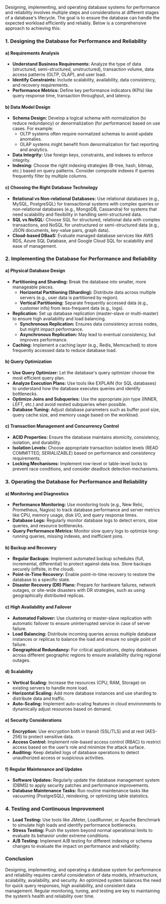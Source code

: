 Designing, implementing, and operating database systems for performance and reliability involves multiple steps and considerations at different stages of a database's lifecycle. The goal is to ensure the database can handle the expected workload efficiently and reliably. Below is a comprehensive approach to achieving this:

### 1. **Designing the Database for Performance and Reliability**

#### a) **Requirements Analysis**
   - **Understand Business Requirements:** Analyze the type of data (structured, semi-structured, unstructured), transaction volume, data access patterns (OLTP, OLAP), and user load.
   - **Identify Constraints:** Include scalability, availability, data consistency, and recovery requirements.
   - **Performance Metrics:** Define key performance indicators (KPIs) like query response time, transaction throughput, and latency.

#### b) **Data Model Design**
   - **Schema Design:** Develop a logical schema with normalization (to reduce redundancy) or denormalization (for performance) based on use cases. For example:
     - OLTP systems often require normalized schemas to avoid update anomalies.
     - OLAP systems might benefit from denormalization for fast reporting and analytics.
   - **Data Integrity:** Use foreign keys, constraints, and indexes to enforce integrity. 
   - **Indexing:** Choose the right indexing strategies (B-tree, hash, bitmap, etc.) based on query patterns. Consider composite indexes if queries frequently filter by multiple columns.

#### c) **Choosing the Right Database Technology**
   - **Relational vs Non-relational Databases:** Use relational databases (e.g., MySQL, PostgreSQL) for transactional systems with complex queries or non-relational databases (e.g., MongoDB, Cassandra) for systems that need scalability and flexibility in handling semi-structured data.
   - **SQL vs NoSQL:** Choose SQL for structured, relational data with complex transactions, and NoSQL for unstructured or semi-structured data (e.g., JSON documents, key-value pairs, graph data).
   - **Cloud-based DBaaS:** Evaluate managed database services like AWS RDS, Azure SQL Database, and Google Cloud SQL for scalability and ease of management.

### 2. **Implementing the Database for Performance and Reliability**

#### a) **Physical Database Design**
   - **Partitioning and Sharding:** Break the database into smaller, more manageable pieces.
     - **Horizontal Partitioning (Sharding):** Distribute data across multiple servers (e.g., user data is partitioned by region).
     - **Vertical Partitioning:** Separate frequently accessed data (e.g., customer info) from less-frequent data (e.g., logs).
   - **Replication:** Set up database replication (master-slave or multi-master) to ensure high availability and load balancing.
     - **Synchronous Replication:** Ensures data consistency across nodes, but might impact performance.
     - **Asynchronous Replication:** May lead to eventual consistency, but improves performance.
   - **Caching:** Implement a caching layer (e.g., Redis, Memcached) to store frequently accessed data to reduce database load.

#### b) **Query Optimization**
   - **Use Query Optimizer:** Let the database's query optimizer choose the most efficient query plan.
   - **Analyze Execution Plans:** Use tools like EXPLAIN (for SQL databases) to understand how the database executes queries and identify bottlenecks.
   - **Optimize Joins and Subqueries:** Use the appropriate join type (INNER, LEFT, etc.) and avoid nested subqueries when possible.
   - **Database Tuning:** Adjust database parameters such as buffer pool size, query cache size, and memory usage based on the workload.

#### c) **Transaction Management and Concurrency Control**
   - **ACID Properties:** Ensure the database maintains atomicity, consistency, isolation, and durability.
   - **Isolation Levels:** Choose appropriate transaction isolation levels (READ COMMITTED, SERIALIZABLE) based on performance and consistency requirements.
   - **Locking Mechanisms:** Implement row-level or table-level locks to prevent race conditions, and consider deadlock detection mechanisms.

### 3. **Operating the Database for Performance and Reliability**

#### a) **Monitoring and Diagnostics**
   - **Performance Monitoring:** Use monitoring tools (e.g., New Relic, Prometheus, Nagios) to track database performance and server metrics like CPU, memory usage, disk I/O, and query response times.
   - **Database Logs:** Regularly monitor database logs to detect errors, slow queries, and resource bottlenecks.
   - **Query Performance Metrics:** Monitor slow query logs to optimize long-running queries, missing indexes, and inefficient joins.

#### b) **Backup and Recovery**
   - **Regular Backups:** Implement automated backup schedules (full, incremental, differential) to protect against data loss. Store backups securely (offsite, in the cloud).
   - **Point-in-Time Recovery:** Enable point-in-time recovery to restore the database to a specific state.
   - **Disaster Recovery (DR) Plans:** Prepare for hardware failures, network outages, or site-wide disasters with DR strategies, such as using geographically distributed replicas.

#### c) **High Availability and Failover**
   - **Automated Failover:** Use clustering or master-slave replication with automatic failover to ensure uninterrupted service in case of server failure.
   - **Load Balancing:** Distribute incoming queries across multiple database instances or replicas to balance the load and ensure no single point of failure.
   - **Geographical Redundancy:** For critical applications, deploy databases across different geographic regions to ensure availability during regional outages.

#### d) **Scalability**
   - **Vertical Scaling:** Increase the resources (CPU, RAM, Storage) on existing servers to handle more load.
   - **Horizontal Scaling:** Add more database instances and use sharding to distribute data and traffic.
   - **Auto-Scaling:** Implement auto-scaling features in cloud environments to dynamically adjust resources based on demand.

#### e) **Security Considerations**
   - **Encryption:** Use encryption both in transit (SSL/TLS) and at rest (AES-256) to protect sensitive data.
   - **Access Control:** Implement role-based access control (RBAC) to restrict access based on the user’s role and minimize the attack surface.
   - **Auditing:** Keep detailed logs of database operations to detect unauthorized access or suspicious activities.

#### f) **Regular Maintenance and Updates**
   - **Software Updates:** Regularly update the database management system (DBMS) to apply security patches and performance improvements.
   - **Database Maintenance Tasks:** Run routine maintenance tasks like vacuuming (PostgreSQL), reindexing, or optimizing table statistics.

### 4. **Testing and Continuous Improvement**
   - **Load Testing:** Use tools like JMeter, LoadRunner, or Apache Benchmark to simulate high loads and identify performance bottlenecks.
   - **Stress Testing:** Push the system beyond normal operational limits to evaluate its behavior under extreme conditions.
   - **A/B Testing:** Implement A/B testing for different indexing or schema changes to evaluate the impact on performance and reliability.

### Conclusion

Designing, implementing, and operating a database system for performance and reliability requires careful consideration of data models, infrastructure, scalability, availability, and security. An optimized system balances the need for quick query responses, high availability, and consistent data management. Regular monitoring, tuning, and testing are key to maintaining the system’s health and reliability over time.
